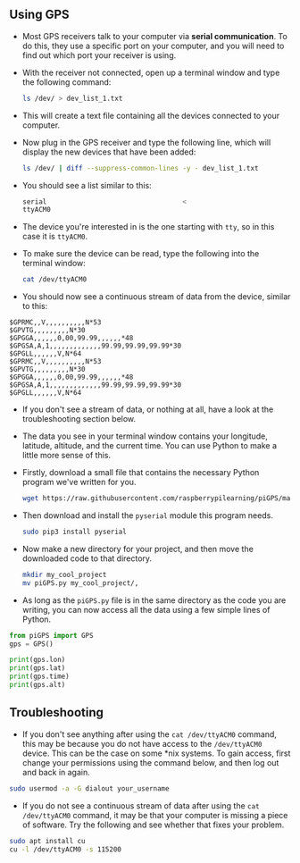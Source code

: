 ## Using GPS

- Most GPS receivers talk to your computer via **serial communication**. To do this, they use a specific port on your computer, and you will need to find out which port your receiver is using.

- With the receiver not connected, open up a terminal window and type the following command:

	```bash
	ls /dev/ > dev_list_1.txt
	```
	
- This will create a text file containing all the devices connected to your computer.

- Now plug in the GPS receiver and type the following line, which will display the new devices that have been added:

	```bash
	ls /dev/ | diff --suppress-common-lines -y - dev_list_1.txt
	```

- You should see a list similar to this:

  ```bash
  serial							      <
  ttyACM0
  ```

- The device you're interested in is the one starting with `tty`, so in this case it is `ttyACM0`.

- To make sure the device can be read, type the following into the terminal window:

	```bash
	cat /dev/ttyACM0
	```

- You should now see a continuous stream of data from the device, similar to this:

```
$GPRMC,,V,,,,,,,,,,N*53
$GPVTG,,,,,,,,,N*30
$GPGGA,,,,,,0,00,99.99,,,,,,*48
$GPGSA,A,1,,,,,,,,,,,,,99.99,99.99,99.99*30
$GPGLL,,,,,,V,N*64
$GPRMC,,V,,,,,,,,,,N*53
$GPVTG,,,,,,,,,N*30
$GPGGA,,,,,,0,00,99.99,,,,,,*48
$GPGSA,A,1,,,,,,,,,,,,,99.99,99.99,99.99*30
$GPGLL,,,,,,V,N*64
```
- If you don't see a stream of data, or nothing at all, have a look at the troubleshooting section below.

- The data you see in your terminal window contains your longitude, latitude, altitude, and the current time. You can use Python to make a little more sense of this.

- Firstly, download a small file that contains the necessary Python program we've written for you.

	```bash
	wget https://raw.githubusercontent.com/raspberrypilearning/piGPS/master/piGPS.py
	```

- Then download and install the `pyserial` module this program needs.

	```bash
	sudo pip3 install pyserial
	```
- Now make a new directory for your project, and then move the downloaded code to that directory.

	```bash
	mkdir my_cool_project
	mv piGPS.py my_cool_project/,
	```
	
- As long as the `piGPS.py` file is in the same directory as the code you are writing, you can now access all the data using a few simple lines of Python.

```python
from piGPS import GPS
gps = GPS()

print(gps.lon)
print(gps.lat)
print(gps.time)
print(gps.alt)
```

## Troubleshooting

- If you don't see anything after using the `cat /dev/ttyACM0` command, this may be because you do not have access to the `/dev/ttyACM0` device. This can be the case on some *nix systems. To gain access, first change your permissions using the command below, and then log out and back in again.

```bash
sudo usermod -a -G dialout your_username
```

- If you do not see a continuous stream of data after using the `cat /dev/ttyACM0` command, it may be that your computer is missing a piece of software. Try the following and see whether that fixes your problem.

```bash
sudo apt install cu
cu -l /dev/ttyACM0 -s 115200
```
